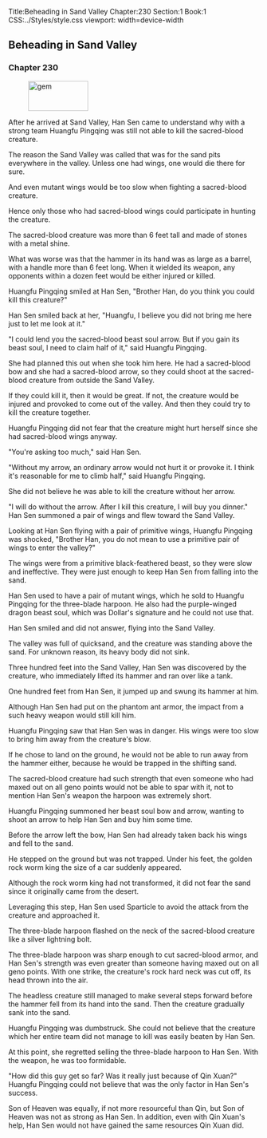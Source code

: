 Title:Beheading in Sand Valley 
Chapter:230 
Section:1 
Book:1 
CSS:../Styles/style.css 
viewport: width=device-width
  
## Beheading in Sand Valley
### Chapter 230 
<figure>
	<img src="../Images/gem.gif" alt="gem" id="gem" width="120" height="60" />
</figure>
  

  
  After he arrived at Sand Valley, Han Sen came to understand why with a strong team Huangfu Pingqing was still not able to kill the sacred-blood creature.

The reason the Sand Valley was called that was for the sand pits everywhere in the valley. Unless one had wings, one would die there for sure.

And even mutant wings would be too slow when fighting a sacred-blood creature.

Hence only those who had sacred-blood wings could participate in hunting the creature.

The sacred-blood creature was more than 6 feet tall and made of stones with a metal shine.

What was worse was that the hammer in its hand was as large as a barrel, with a handle more than 6 feet long. When it wielded its weapon, any opponents within a dozen feet would be either injured or killed.

Huangfu Pingqing smiled at Han Sen, "Brother Han, do you think you could kill this creature?"

Han Sen smiled back at her, "Huangfu, I believe you did not bring me here just to let me look at it."

"I could lend you the sacred-blood beast soul arrow. But if you gain its beast soul, I need to claim half of it," said Huangfu Pingqing.

She had planned this out when she took him here. He had a sacred-blood bow and she had a sacred-blood arrow, so they could shoot at the sacred-blood creature from outside the Sand Valley.

If they could kill it, then it would be great. If not, the creature would be injured and provoked to come out of the valley. And then they could try to kill the creature together.

Huangfu Pingqing did not fear that the creature might hurt herself since she had sacred-blood wings anyway.

"You're asking too much," said Han Sen.

"Without my arrow, an ordinary arrow would not hurt it or provoke it. I think it's reasonable for me to climb half," said Huangfu Pingqing.

She did not believe he was able to kill the creature without her arrow.

"I will do without the arrow. After I kill this creature, I will buy you dinner." Han Sen summoned a pair of wings and flew toward the Sand Valley.

Looking at Han Sen flying with a pair of primitive wings, Huangfu Pingqing was shocked, "Brother Han, you do not mean to use a primitive pair of wings to enter the valley?"

The wings were from a primitive black-feathered beast, so they were slow and ineffective. They were just enough to keep Han Sen from falling into the sand.

Han Sen used to have a pair of mutant wings, which he sold to Huangfu Pingqing for the three-blade harpoon. He also had the purple-winged dragon beast soul, which was Dollar's signature and he could not use that.

Han Sen smiled and did not answer, flying into the Sand Valley.

The valley was full of quicksand, and the creature was standing above the sand. For unknown reason, its heavy body did not sink.

Three hundred feet into the Sand Valley, Han Sen was discovered by the creature, who immediately lifted its hammer and ran over like a tank.

One hundred feet from Han Sen, it jumped up and swung its hammer at him.

Although Han Sen had put on the phantom ant armor, the impact from a such heavy weapon would still kill him.

Huangfu Pingqing saw that Han Sen was in danger. His wings were too slow to bring him away from the creature's blow.

If he chose to land on the ground, he would not be able to run away from the hammer either, because he would be trapped in the shifting sand.

The sacred-blood creature had such strength that even someone who had maxed out on all geno points would not be able to spar with it, not to mention Han Sen's weapon the harpoon was extremely short.

Huangfu Pingqing summoned her beast soul bow and arrow, wanting to shoot an arrow to help Han Sen and buy him some time.

Before the arrow left the bow, Han Sen had already taken back his wings and fell to the sand.

He stepped on the ground but was not trapped. Under his feet, the golden rock worm king the size of a car suddenly appeared.

Although the rock worm king had not transformed, it did not fear the sand since it originally came from the desert.

Leveraging this step, Han Sen used Sparticle to avoid the attack from the creature and approached it.

The three-blade harpoon flashed on the neck of the sacred-blood creature like a silver lightning bolt.

The three-blade harpoon was sharp enough to cut sacred-blood armor, and Han Sen's strength was even greater than someone having maxed out on all geno points. With one strike, the creature's rock hard neck was cut off, its head thrown into the air.

The headless creature still managed to make several steps forward before the hammer fell from its hand into the sand. Then the creature gradually sank into the sand.

Huangfu Pingqing was dumbstruck. She could not believe that the creature which her entire team did not manage to kill was easily beaten by Han Sen.

At this point, she regretted selling the three-blade harpoon to Han Sen. With the weapon, he was too formidable.

"How did this guy get so far? Was it really just because of Qin Xuan?" Huangfu Pingqing could not believe that was the only factor in Han Sen's success.

Son of Heaven was equally, if not more resourceful than Qin, but Son of Heaven was not as strong as Han Sen. In addition, even with Qin Xuan's help, Han Sen would not have gained the same resources Qin Xuan did.

